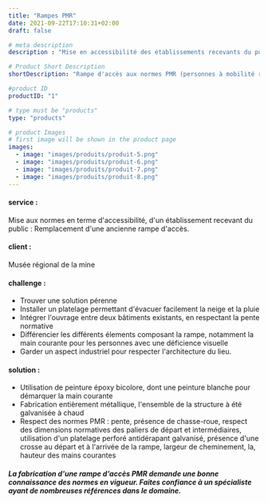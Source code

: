 ```yaml
---
title: "Rampes PMR"
date: 2021-09-22T17:10:31+02:00
draft: false

# meta description
description : "Mise en accessibilité des établissements recevants du public, établissements privées et publics"

# Product Short Description
shortDescription: "Rampe d'accès aux normes PMR (personnes à mobilité réduite), garde corps, main courante, palier, plateforme" 

#product ID
productID: "1"

# type must be "products"
type: "products"

# product Images
# first image will be shown in the product page
images:
  - image: "images/produits/produit-5.png"
  - image: "images/produits/produit-6.png"
  - image: "images/produits/produit-7.png"
  - image: "images/produits/produit-8.png"
---
```


#### service : 
Mise aux normes en terme d'accessibilité, d'un établissement recevant du public : Remplacement d'une ancienne rampe d'accès.
#### client :
Musée régional de la mine

#### challenge :
* Trouver une solution pérenne
* Installer un platelage permettant d'évacuer facilement la neige et la pluie
* Intégrer l'ouvrage entre deux bâtiments existants, en respectant la pente normative
* Différencier les différents élements composant la rampe, notamment la main courante pour les personnes avec une déficience visuelle
* Garder un aspect industriel pour respecter l'architecture du lieu.

#### solution :
* Utilisation de peinture époxy bicolore, dont une peinture blanche pour démarquer la main courante
* Fabrication entièrement métallique, l'ensemble de la structure à été galvanisée à chaud
* Respect des normes PMR : pente, présence de chasse-roue, respect des dimensions normatives des paliers de départ et intermédiaires, utilisation d'un platelage perforé antidérapant galvanisé, présence d'une crosse au départ et à l'arrivée de la rampe, largeur de cheminement, la, hauteur des mains courantes

##### La fabrication d'une rampe d'accès PMR demande une bonne connaissance des normes en vigueur. Faites confiance à un spécialiste ayant de nombreuses références dans le domaine.
